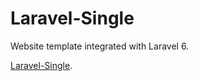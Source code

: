 # Laravel-Single
Website template integrated with Laravel 6.

[Laravel-Single](https://www.youtube.com/watch?v=OX9jAvMCvdk).
